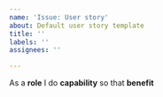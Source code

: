 ```yaml
---
name: 'Issue: User story'
about: Default user story template
title: ''
labels: ''
assignees: ''

---
```


As a **role** I do **capability** so that **benefit**
